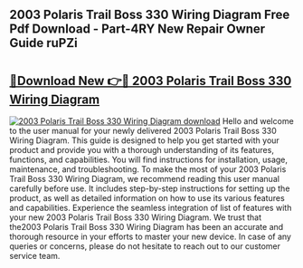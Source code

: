 ## 2003 Polaris Trail Boss 330 Wiring Diagram Free Pdf Download - Part-4RY New Repair Owner Guide ruPZi

# <h2><a href="http://dfhm7f.blite.top/?on=2003+Polaris+Trail+Boss+330+Wiring+Diagram">🔗Download New 👉🔴 2003 Polaris Trail Boss 330 Wiring Diagram</a></h2>

[![2003 Polaris Trail Boss 330 Wiring Diagram download](https://i.imgur.com/lujVjoI.png)](http://dfhm7f.blite.top/?on=2003+Polaris+Trail+Boss+330+Wiring+Diagram)
Hello and welcome to the user manual for your newly delivered 2003 Polaris Trail Boss 330 Wiring Diagram. This guide is designed to help you get started with your product and provide you with a thorough understanding of its features, functions, and capabilities. You will find instructions for installation, usage, maintenance, and troubleshooting. To make the most of your 2003 Polaris Trail Boss 330 Wiring Diagram, we recommend reading this user manual carefully before use. It includes step-by-step instructions for setting up the product, as well as detailed information on how to use its various features and capabilities. Experience the seamless integration of list of features with your new 2003 Polaris Trail Boss 330 Wiring Diagram. We trust that the2003 Polaris Trail Boss 330 Wiring Diagram has been an accurate and thorough resource in your efforts to master your new device. In case of any queries or concerns, please do not hesitate to reach out to our customer service team.
